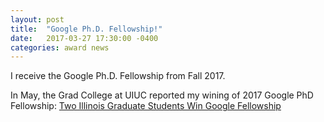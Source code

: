 ```yaml
---
layout: post
title:  "Google Ph.D. Fellowship!"
date:   2017-03-27 17:30:00 -0400
categories: award news
---
```


I receive the Google Ph.D. Fellowship from Fall 2017.

In May, the Grad College at UIUC reported my wining of 2017 Google PhD Fellowship: [Two Illinois Graduate Students Win Google Fellowship](http://www.grad.illinois.edu/news/two-illinois-graduate-students-win-google-fellowship)
